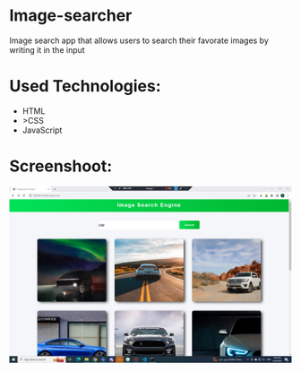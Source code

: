 # Image-searcher

<p>Image search app that allows users to search their favorate images by writing it in the input</p>

<h1>Used Technologies:</h1>
<ul>
  <li>HTML</li>
  <li>>CSS</li>
  <li>JavaScript</li>
</ul>

<h1>Screenshoot:</h1>
<img src="https://github.com/Adham14896/Image-searcher/blob/master/bandicam%202023-09-18%2016-30-10-920.jpg">

